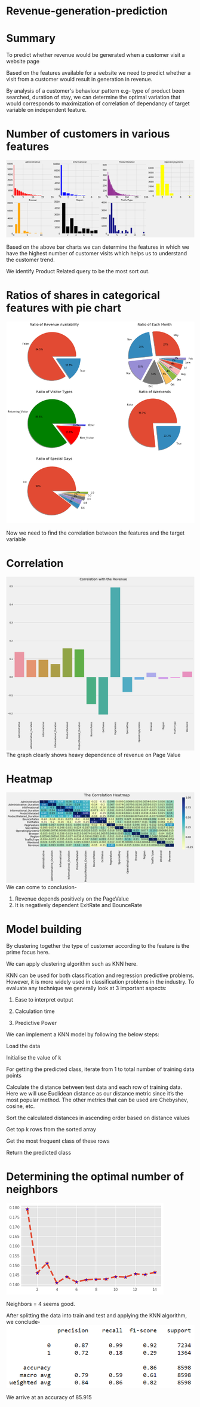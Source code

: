 # Revenue-generation-prediction
# Summary

To predict whether revenue would be generated when a customer visit a website page

Based on the features available for a website we need to predict whether a visit from a customer would result in generation in revenue.

By analysis of a customer's behaviour pattern e.g- type of product been searched, duration of stay, we can determine the optimal variation that would corresponds
to maximization of correlation of dependancy of target variable on independent feature.

# Number of customers in various features
![](visuals/count-features.png)

Based on the above bar charts we can determine the features in which we have the highest number of customer visits which helps us to understand the customer trend.

We identify Product Related query to be the most sort out.

# Ratios of shares in categorical features with pie chart
![](visuals/visual-charts.png)

Now we need to find the correlation between the features and the target variable

# Correlation
![](visuals/correlation.png)
The graph clearly shows heavy dependence of revenue on Page Value

# Heatmap
![](visuals/heatmap.png)
We can come to conclusion-
1. Revenue depends positively on the PageValue
2. It is negatively dependent ExitRate and BounceRate

# Model building
By clustering together the type of customer according to the feature is the prime focus here.

We can apply clustering algorithm such as KNN here.

KNN can be used for both classification and regression predictive problems. However, it is more widely used in classification problems in the industry. To evaluate any technique we generally look at 3 important aspects:

1. Ease to interpret output

2. Calculation time

3. Predictive Power

We can implement a KNN model by following the below steps:

Load the data

Initialise the value of k

For getting the predicted class, iterate from 1 to total number of training data points

Calculate the distance between test data and each row of training data. Here we will use Euclidean distance as our distance metric since it’s the most popular method. The other metrics that can be used are Chebyshev, cosine, etc.

Sort the calculated distances in ascending order based on distance values

Get top k rows from the sorted array

Get the most frequent class of these rows

Return the predicted class

# Determining the optimal number of neighbors
![](visuals/neighbors.png)

Neighbors = 4 seems good.

After splitting the data into train and test and applying the KNN algorithm, we conclude-
![](visuals/report.png)

We arrive at an accuracy of 85.915
